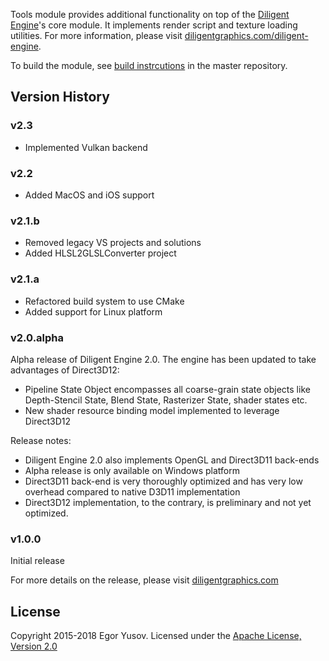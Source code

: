 Tools module provides additional functionality on top of the [Diligent Engine](https://github.com/DiligentGraphics/DiligentEngine)'s core module. It implements render script and texture loading utilities. For more information, please visit [diligentgraphics.com/diligent-engine](http://diligentgraphics.com/diligent-engine/).

To build the module, see [build instrcutions](https://github.com/DiligentGraphics/DiligentEngine/blob/master/README.md) in the master repository.

## Version History

### v2.3

* Implemented Vulkan backend

### v2.2

* Added MacOS and iOS support

### v2.1.b

* Removed legacy VS projects and solutions
* Added HLSL2GLSLConverter project

### v2.1.a

* Refactored build system to use CMake
* Added support for Linux platform

### v2.0.alpha

Alpha release of Diligent Engine 2.0. The engine has been updated to take advantages of Direct3D12:

* Pipeline State Object encompasses all coarse-grain state objects like Depth-Stencil State, Blend State, Rasterizer State, shader states etc.
* New shader resource binding model implemented to leverage Direct3D12

Release notes:

* Diligent Engine 2.0 also implements OpenGL and Direct3D11 back-ends
* Alpha release is only available on Windows platform
* Direct3D11 back-end is very thoroughly optimized and has very low overhead compared to native D3D11 implementation
* Direct3D12 implementation, to the contrary, is preliminary and not yet optimized.

### v1.0.0

Initial release

For more details on the release, please visit [diligentgraphics.com](http://diligentgraphics.com/2016/03/17/diligent-engine-2-0-powered-by-direct3d12/)

## License

Copyright 2015-2018 Egor Yusov.
Licensed under the [Apache License, Version 2.0](License.txt)
